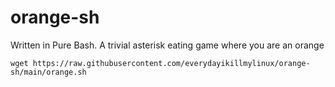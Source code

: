 # orange-sh
Written in Pure Bash. A trivial asterisk eating game where you are an orange


```
wget https://raw.githubusercontent.com/everydayikillmylinux/orange-sh/main/orange.sh
```
